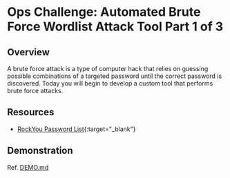 # Ops Challenge: Automated Brute Force Wordlist Attack Tool Part 1 of 3

## Overview

A brute force attack is a type of computer hack that relies on guessing possible combinations of a targeted password until the correct password is discovered. Today you will begin to develop a custom tool that performs brute force attacks.

## Resources

- [RockYou Password List](https://www.kaggle.com/wjburns/common-password-list-rockyoutxt){:target="_blank"}

## Demonstration

Ref. [DEMO.md](DEMO.md)
